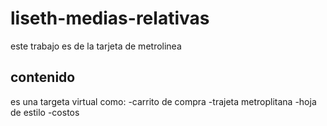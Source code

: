 # liseth-medias-relativas
este trabajo es de la tarjeta de metrolinea
## contenido
es una targeta virtual
como:
-carrito de compra
-trajeta metroplitana
-hoja de estilo
-costos
